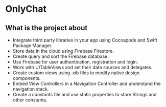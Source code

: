

# OnlyChat


## What is the project about

* Integrate third party libraries in your app using Cocoapods and Swift Package Manager.
* Store data in the cloud using Firebase Firestore.
* Create query and sort the Firebase database.
* Use Firebase for user authentication, registration and login.
* Work with UITableViews and set their data sources and delegates.
* Create custom views using .xib files to modify native design components.
* Embed View Controllers in a Navigation Controller and understand the navigation stack.
* Create a constants file and use static properties to store Strings and other constants.



